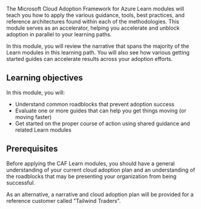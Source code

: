 The Microsoft Cloud Adoption Framework for Azure Learn modules will teach you how to apply the various guidance, tools, best practices, and reference architectures found within each of the methodologies. This module serves as an accelerator, helping you accelerate and unblock adoption in parallel to your learning paths.

In this module, you will review the narrative that spans the majority of the Learn modules in this learning path. You will also see how various getting started guides can accelerate results across your adoption efforts.

## Learning objectives

In this module, you will:

- Understand common roadblocks that prevent adoption success
- Evaluate one or more guides that can help you get things moving (or moving faster)
- Get started on the proper course of action using shared guidance and related Learn modules

## Prerequisites

Before applying the CAF Learn modules, you should have a general understanding of your current cloud adoption plan and an understanding of the roadblocks that may be presenting your organization from being successful.

As an alternative, a narrative and cloud adoption plan will be provided for a reference customer called "Tailwind Traders". 
